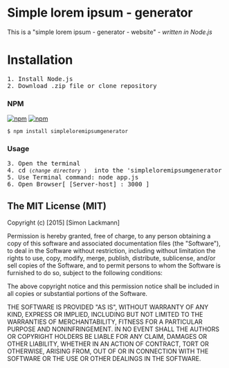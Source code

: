# Simple lorem ipsum - generator

This is a "simple lorem ipsum - generator - website" - <em>written in Node.js</em>

# Installation
<pre>1. Install Node.js  
2. Download .zip file or clone repository  
</pre>  
        
### NPM  
[![npm](https://img.shields.io/npm/v/simpleloremipsumgenerator.svg?style=flat-square)](https://www.npmjs.com/package/simpleloremipsumgenerator)  [![npm](https://img.shields.io/npm/dt/simpleloremipsumgenerator.svg?style=flat-square)](https://www.npmjs.com/package/simpleloremipsumgenerator)   

    $ npm install simpleloremipsumgenerator

### Usage
<pre>3. Open the terminal
4. cd <small>(<em>change directory</em> )</small>  into the 'simpleloremipsumgenerator folder
5. Use Terminal command: node app.js
6. Open Browser[ [Server-host] : 3000 ]  
</pre>  

## The MIT License (MIT)
 
 Copyright (c) [2015] [Simon Lackmann]
 
 Permission is hereby granted, free of charge, to any person obtaining a copy
 of this software and associated documentation files (the "Software"), to deal
 in the Software without restriction, including without limitation the rights
 to use, copy, modify, merge, publish, distribute, sublicense, and/or sell
 copies of the Software, and to permit persons to whom the Software is
 furnished to do so, subject to the following conditions:
 
 The above copyright notice and this permission notice shall be included in all
 copies or substantial portions of the Software.
 
 THE SOFTWARE IS PROVIDED "AS IS", WITHOUT WARRANTY OF ANY KIND, EXPRESS OR
 IMPLIED, INCLUDING BUT NOT LIMITED TO THE WARRANTIES OF MERCHANTABILITY,
 FITNESS FOR A PARTICULAR PURPOSE AND NONINFRINGEMENT. IN NO EVENT SHALL THE
 AUTHORS OR COPYRIGHT HOLDERS BE LIABLE FOR ANY CLAIM, DAMAGES OR OTHER
 LIABILITY, WHETHER IN AN ACTION OF CONTRACT, TORT OR OTHERWISE, ARISING FROM,
 OUT OF OR IN CONNECTION WITH THE SOFTWARE OR THE USE OR OTHER DEALINGS IN THE
 SOFTWARE.
